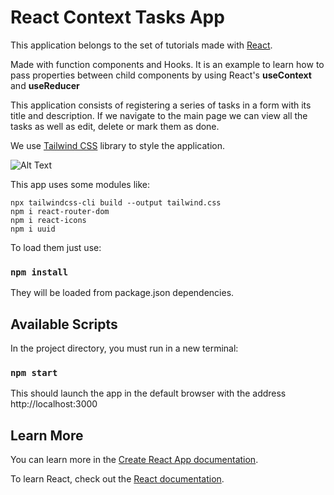 # React Context Tasks App

This application belongs to the set of tutorials made with [React](https://es.reactjs.org/).

Made with function components and Hooks. It is an example to learn how to pass properties between child components by using React's **useContext** and **useReducer**

This application consists of registering a series of tasks in a form with its title and description. If we navigate to the main page we can view all the tasks as well as edit, delete or mark them as done.

We use [Tailwind CSS](https://tailwindcss.com/docs/installation) library to style the application.

![Alt Text](https://media.giphy.com/media/iAgmjPh2yYGXWhiCT5/giphy.gif)


This app uses some modules like:

    npx tailwindcss-cli build --output tailwind.css
    npm i react-router-dom
    npm i react-icons
    npm i uuid   

To load them just use:

### `npm install`

They will be loaded from package.json dependencies.

## Available Scripts

In the project directory, you must run in a new terminal:

### `npm start`

This should launch the app in the default browser with the address http://localhost:3000


## Learn More

You can learn more in the [Create React App documentation](https://facebook.github.io/create-react-app/docs/getting-started).

To learn React, check out the [React documentation](https://reactjs.org/).

